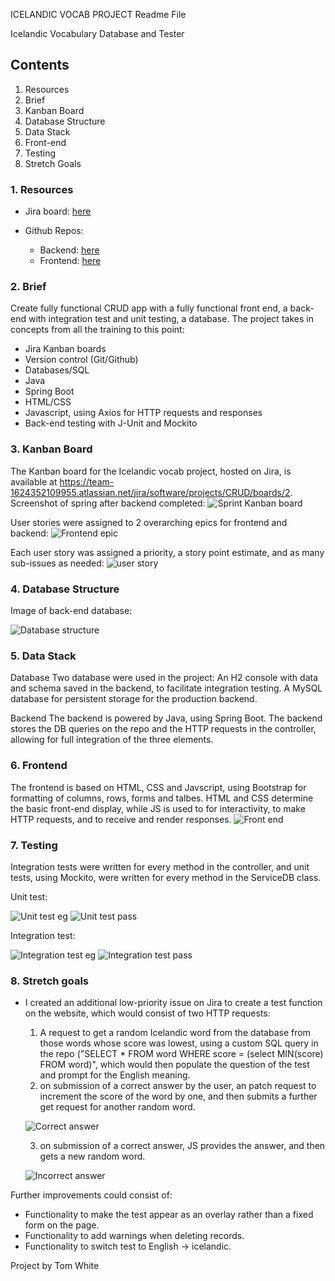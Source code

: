 ICELANDIC VOCAB PROJECT
Readme File

Icelandic Vocabulary Database and Tester

## Contents

1. Resources
2. Brief
3. Kanban Board
4. Database Structure
5. Data Stack
6. Front-end
7. Testing
8. Stretch Goals


### 1. Resources

* Jira board: [here](https://team-1624352109955.atlassian.net/jira/software/projects/CRUD/boards/2)

* Github Repos: 
	* Backend: [here](https://github.com/TomWhite46/CRUDBackEnd)
	* Frontend: [here](https://github.com/TomWhite46/CRUD-Frontend)

### 2. Brief

Create fully functional CRUD app with a fully functional front end, a back-end with integration test and unit testing, a database.
The project takes in concepts from all the training to this point:
* Jira Kanban boards
* Version control (Git/Github)
* Databases/SQL
* Java
* Spring Boot
* HTML/CSS
* Javascript, using Axios for HTTP requests and responses
* Back-end testing with J-Unit and Mockito


### 3. Kanban Board

The Kanban board for the Icelandic vocab project, hosted on Jira, is available at https://team-1624352109955.atlassian.net/jira/software/projects/CRUD/boards/2.
Screenshot of spring after backend completed:
![Sprint Kanban board](https://i.imgur.com/gCsz36V.png)

User stories were assigned to 2 overarching epics for frontend and backend:
![Frontend epic](https://i.imgur.com/CLZyaxh.png)


Each user story was assigned a priority, a story point estimate, and as many sub-issues as needed:
![user story](https://i.imgur.com/T3Rvznp.png)

### 4. Database Structure

Image of back-end database:

![Database structure](https://i.imgur.com/kXifyJd.png)



### 5. Data Stack

Database
Two database were used in the project:
An H2 console with data and schema saved in the backend, to facilitate integration testing.
A MySQL database for persistent storage for the production backend.

Backend
The backend is powered by Java, using Spring Boot. The backend stores the DB queries on the repo and the HTTP requests in the controller, allowing for full integration of the three elements.

### 6. Frontend

The frontend is based on HTML, CSS and Javscript, using Bootstrap for formatting of columns, rows, forms and talbes. HTML and CSS determine the basic front-end display, while JS is used to for interactivity, to make HTTP requests, and to receive and render responses.
![Front end](https://i.imgur.com/Y2GgMn7.png)

### 7. Testing

Integration tests were written for every method in the controller, and unit tests, using Mockito, were written for every method in the ServiceDB class.

Unit test:

![Unit test eg](https://i.imgur.com/Ynp4xkG.png)
![Unit test pass](https://i.imgur.com/YOZo6lv.png)

Integration test:

![Integration test eg](https://i.imgur.com/QR52ahO.png)
![Integration test pass](https://i.imgur.com/okd4ZEy.png)

### 8. Stretch goals
- I created an additional low-priority issue on Jira to create a test function on the website, which would consist of two HTTP requests:
	1. A request to get a random Icelandic word from the database from those words whose score was lowest, using a custom SQL query in the repo ("SELECT * FROM word WHERE score = (select MIN(score) FROM word)", which would then populate the question of the test and prompt for the English meaning.
	2. on submission of a correct answer by the user, an patch request to increment the 	score of the word by one, and then submits a further get request for another random word.

	![Correct answer](https://i.imgur.com/aoMFRvq.png)

	3. on submission of a correct answer, JS provides the answer, and then gets a new random word.

	![Incorrect answer](https://i.imgur.com/pVtKquN.png)

Further improvements could consist of:
- Functionality to make the test appear as an overlay rather than a fixed form on the page.
- Functionality to add warnings when deleting records.
- Functionality to switch test to English -> icelandic.


Project by Tom White


 